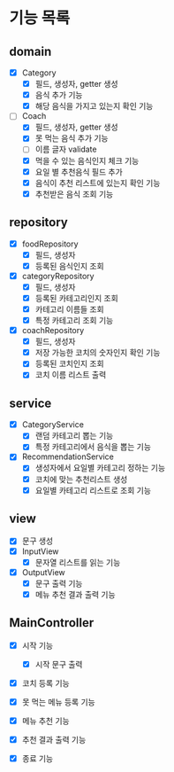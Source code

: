 # 기능 목록
## domain
- [x] Category
    - [x] 필드, 생성자, getter 생성
    - [x] 음식 추가 기능
    - [x] 해당 음식을 가지고 있는지 확인 기능
- [ ] Coach
    - [x] 필드, 생성자, getter 생성
    - [x] 못 먹는 음식 추가 기능
    - [ ] 이름 글자 validate
    - [x] 먹을 수 있는 음식인지 체크 기능
    - [x] 요일 별 추천음식 필드 추가
    - [x] 음식이 추천 리스트에 있는지 확인 기능
    - [x] 추천받은 음식 조회 기능

## repository
- [x] foodRepository
    - [x] 필드, 생성자 
    - [x] 등록된 음식인지 조회
- [x] categoryRepository
    - [x] 필드, 생성자
    - [x] 등록된 카테고리인지 조회
    - [x] 카테고리 이름들 조회
    - [x] 특정 카테고리 조회 기능
- [x] coachRepository
    - [x] 필드, 생성자
    - [x] 저장 가능한 코치의 숫자인지 확인 기능
    - [x] 등록된 코치인지 조회
    - [x] 코치 이름 리스트 출력

## service
- [x] CategoryService
    - [x] 랜덤 카테고리 뽑는 기능
    - [x] 특정 카테고리에서 음식을 뽑는 기능
- [x] RecommendationService
    - [x] 생성자에서 요일별 카테고리 정하는 기능
    - [x] 코치에 맞는 추천리스트 생성
    - [x] 요일별 카테고리 리스트로 조회 기능

## view
- [x] 문구 생성
- [x] InputView
    - [x] 문자열 리스트를 읽는 기능
- [x] OutputView
    - [x] 문구 출력 기능
    - [x] 메뉴 추천 결과 출력 기능

## MainController
- [x] 시작 기능
    - [x] 시작 문구 출력
- [x] 코치 등록 기능
- [x] 못 먹는 메뉴 등록 기능
- [x] 메뉴 추천 기능
- [x] 추천 결과 출력 기능
- [x] 종료 기능




